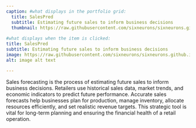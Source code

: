 ```yaml
---
caption: #what displays in the portfolio grid:
  title: SalesPred
  subtitle: Estimating future sales to inform business decisions
  thumbnail: https://raw.githubusercontent.com/sixneurons/sixneurons.github.io/master/assets/img/portfolio/st%20(1).jpg
  
#what displays when the item is clicked:
title: SalesPred
subtitle: Estimating future sales to inform business decisions
image: https://raw.githubusercontent.com/sixneurons/sixneurons.github.io/master/assets/img/portfolio/st%20(1).jpg
alt: image alt text

---
```


Sales forecasting is the process of estimating future sales to inform business decisions. Retailers use historical sales data, market trends, and economic indicators to predict future performance. Accurate sales forecasts help businesses plan for production, manage inventory, allocate resources efficiently, and set realistic revenue targets. This strategic tool is vital for long-term planning and ensuring the financial health of a retail operation.
